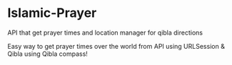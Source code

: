 # Islamic-Prayer
API that get prayer times and location manager for qibla directions


Easy way to get prayer times over the world from API using URLSession & Qibla using Qibla compass!

